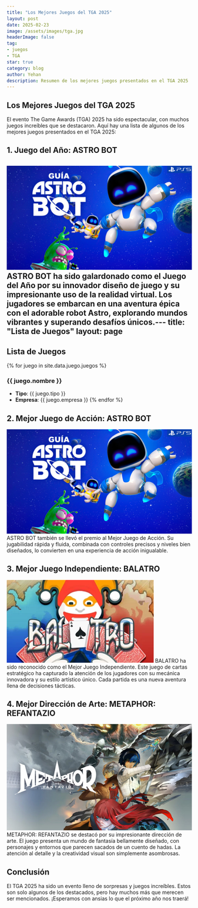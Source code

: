 ```yaml
---
title: "Los Mejores Juegos del TGA 2025"
layout: post
date: 2025-02-23
image: /assets/images/tga.jpg
headerImage: false
tag:
- juegos
- TGA
star: true
category: blog
author: Yehan
description: Resumen de los mejores juegos presentados en el TGA 2025
---
```


## Los Mejores Juegos del TGA 2025

El evento The Game Awards (TGA) 2025 ha sido espectacular, con muchos juegos increíbles que se destacaron. Aquí hay una lista de algunos de los mejores juegos presentados en el TGA 2025:

## 1. Juego del Año: **ASTRO BOT**
![ASTRO BOT](/assets/images/astro_bot.jpg)
ASTRO BOT ha sido galardonado como el Juego del Año por su innovador diseño de juego y su impresionante uso de la realidad virtual. Los jugadores se embarcan en una aventura épica con el adorable robot Astro, explorando mundos vibrantes y superando desafíos únicos.---
title: "Lista de Juegos"
layout: page
---

## Lista de Juegos

{% for juego in site.data.juego.juegos %}
### {{ juego.nombre }}
- **Tipo**: {{ juego.tipo }}
- **Empresa**: {{ juego.empresa }}
{% endfor %}

## 2. Mejor Juego de Acción: **ASTRO BOT**
![ASTRO BOT](/assets/images/astro_bot.jpg)
ASTRO BOT también se llevó el premio al Mejor Juego de Acción. Su jugabilidad rápida y fluida, combinada con controles precisos y niveles bien diseñados, lo convierten en una experiencia de acción inigualable.

## 3. Mejor Juego Independiente: **BALATRO**
![BALATRO](/assets/images/balatro.webp)
BALATRO ha sido reconocido como el Mejor Juego Independiente. Este juego de cartas estratégico ha capturado la atención de los jugadores con su mecánica innovadora y su estilo artístico único. Cada partida es una nueva aventura llena de decisiones tácticas.

## 4. Mejor Dirección de Arte: **METAPHOR: REFANTAZIO**
![METAPHOR: REFANTAZIO](/assets/images/metaphor-refantazio.jpg)
METAPHOR: REFANTAZIO se destacó por su impresionante dirección de arte. El juego presenta un mundo de fantasía bellamente diseñado, con personajes y entornos que parecen sacados de un cuento de hadas. La atención al detalle y la creatividad visual son simplemente asombrosas.

## Conclusión
El TGA 2025 ha sido un evento lleno de sorpresas y juegos increíbles. Estos son solo algunos de los destacados, pero hay muchos más que merecen ser mencionados. ¡Esperamos con ansias lo que el próximo año nos traerá!